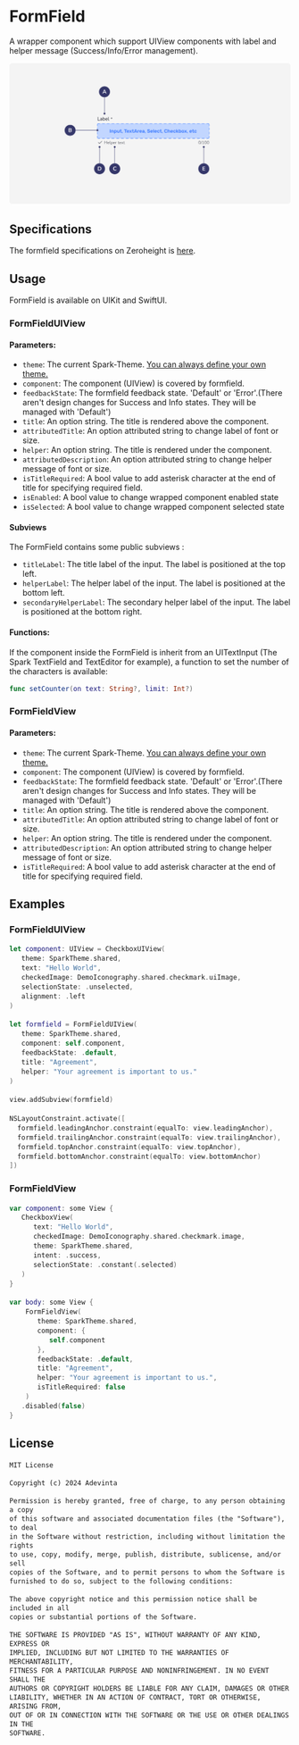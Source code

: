 # FormField

A wrapper component which support UIView components with label and helper message (Success/Info/Error management).

![Figma anatomy](https://github.com/adevinta/spark-ios-component-form-field/blob/main/.github/assets/anatomy.png)

## Specifications

The formfield specifications on Zeroheight is [here](https://spark.adevinta.com/1186e1705/p/590121-components).

## Usage

FormField is available on UIKit and SwiftUI.

### FormFieldUIView

#### Parameters:

- `theme`: The current Spark-Theme. [You can always define your own theme.](https://github.com/adevinta/spark-ios/wiki/Theming#your-own-theming)
- `component`: The component (UIView) is covered by formfield.
- `feedbackState`: The formfield feedback state. 'Default' or 'Error'.(There aren't design changes for Success and Info states. They will be managed with 'Default')
- `title`: An option string. The title is rendered above the component.
- `attributedTitle`: An option attributed string to change label of font or size.
- `helper`: An option string. The title is rendered under the component.
- `attributedDescription`: An option attributed string to change helper message of font or size.
- `isTitleRequired`: A bool value to add asterisk character at the end of title for specifying required field.
- `isEnabled`: A bool value to change wrapped component enabled state
- `isSelected`: A bool value to change wrapped component selected state

#### Subviews

The FormField contains some public subviews :

- `titleLabel`: The title label of the input. The label is positioned at the top left.
- `helperLabel`: The helper label of the input. The label is positioned at the bottom left.
- `secondaryHelperLabel`: The secondary helper label of the input. The label is positioned at the bottom right.

#### Functions:

If the component inside the FormField is inherit from an UITextInput (The Spark TextField and TextEditor for example), a function to set the number of the characters is available:

```swift
func setCounter(on text: String?, limit: Int?)
```

### FormFieldView

#### Parameters:

- `theme`: The current Spark-Theme. [You can always define your own theme.](https://github.com/adevinta/spark-ios/wiki/Theming#your-own-theming)
- `component`: The component (UIView) is covered by formfield.
- `feedbackState`: The formfield feedback state. 'Default' or 'Error'.(There aren't design changes for Success and Info states. They will be managed with 'Default')
- `title`: An option string. The title is rendered above the component.
- `attributedTitle`: An option attributed string to change label of font or size.
- `helper`: An option string. The title is rendered under the component.
- `attributedDescription`: An option attributed string to change helper message of font or size.
- `isTitleRequired`: A bool value to add asterisk character at the end of title for specifying required field.

## Examples

### FormFieldUIView

```swift
let component: UIView = CheckboxUIView(
   theme: SparkTheme.shared,
   text: "Hello World",
   checkedImage: DemoIconography.shared.checkmark.uiImage,
   selectionState: .unselected,
   alignment: .left
)

let formfield = FormFieldUIView(
   theme: SparkTheme.shared,
   component: self.component,
   feedbackState: .default,
   title: "Agreement",
   helper: "Your agreement is important to us."
)

view.addSubview(formfield)

NSLayoutConstraint.activate([
  formfield.leadingAnchor.constraint(equalTo: view.leadingAnchor),
  formfield.trailingAnchor.constraint(equalTo: view.trailingAnchor),
  formfield.topAnchor.constraint(equalTo: view.topAnchor),
  formfield.bottomAnchor.constraint(equalTo: view.bottomAnchor)
])
```

### FormFieldView

```swift
var component: some View {
   CheckboxView(
      text: "Hello World",
      checkedImage: DemoIconography.shared.checkmark.image,
      theme: SparkTheme.shared,
      intent: .success,
      selectionState: .constant(.selected)
   )
}

var body: some View {
    FormFieldView(
       theme: SparkTheme.shared,
       component: {
          self.component
       },
       feedbackState: .default,
       title: "Agreement",
       helper: "Your agreement is important to us.",
       isTitleRequired: false
    )
   .disabled(false)
}
```

## License

```
MIT License

Copyright (c) 2024 Adevinta

Permission is hereby granted, free of charge, to any person obtaining a copy
of this software and associated documentation files (the "Software"), to deal
in the Software without restriction, including without limitation the rights
to use, copy, modify, merge, publish, distribute, sublicense, and/or sell
copies of the Software, and to permit persons to whom the Software is
furnished to do so, subject to the following conditions:

The above copyright notice and this permission notice shall be included in all
copies or substantial portions of the Software.

THE SOFTWARE IS PROVIDED "AS IS", WITHOUT WARRANTY OF ANY KIND, EXPRESS OR
IMPLIED, INCLUDING BUT NOT LIMITED TO THE WARRANTIES OF MERCHANTABILITY,
FITNESS FOR A PARTICULAR PURPOSE AND NONINFRINGEMENT. IN NO EVENT SHALL THE
AUTHORS OR COPYRIGHT HOLDERS BE LIABLE FOR ANY CLAIM, DAMAGES OR OTHER
LIABILITY, WHETHER IN AN ACTION OF CONTRACT, TORT OR OTHERWISE, ARISING FROM,
OUT OF OR IN CONNECTION WITH THE SOFTWARE OR THE USE OR OTHER DEALINGS IN THE
SOFTWARE.
```
